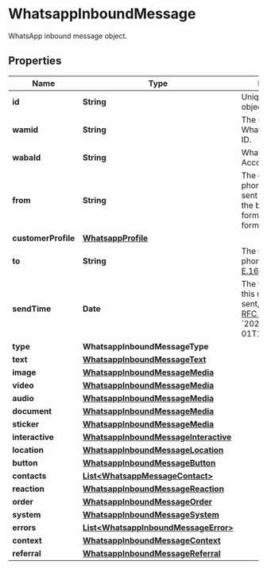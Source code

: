 

# WhatsappInboundMessage

WhatsApp inbound message object.

## Properties

| Name | Type | Description | Notes |
|------------ | ------------- | ------------- | -------------|
|**id** | **String** | Unique ID for the object. |  |
|**wamid** | **String** | The native WhatsApp message ID. |  [optional] |
|**wabaId** | **String** | WhatsApp Business Account ID. |  [optional] |
|**from** | **String** | The customer&#39;s phone number who sent the message to the business, formatted in [E.164](https://en.wikipedia.org/wiki/E.164) format. |  [optional] |
|**customerProfile** | [**WhatsappProfile**](WhatsappProfile.md) |  |  [optional] |
|**to** | **String** | The recipient&#39;s phone number in [E.164](https://en.wikipedia.org/wiki/E.164) format. |  [optional] |
|**sendTime** | **Date** | The time at which this message is sent, formatted in [RFC 3339](https://datatracker.ietf.org/doc/html/rfc3339). e.g., &#x60;2022-06-01T12:00:00.000Z&#x60;. |  [optional] |
|**type** | **WhatsappInboundMessageType** |  |  [optional] |
|**text** | [**WhatsappInboundMessageText**](WhatsappInboundMessageText.md) |  |  [optional] |
|**image** | [**WhatsappInboundMessageMedia**](WhatsappInboundMessageMedia.md) |  |  [optional] |
|**video** | [**WhatsappInboundMessageMedia**](WhatsappInboundMessageMedia.md) |  |  [optional] |
|**audio** | [**WhatsappInboundMessageMedia**](WhatsappInboundMessageMedia.md) |  |  [optional] |
|**document** | [**WhatsappInboundMessageMedia**](WhatsappInboundMessageMedia.md) |  |  [optional] |
|**sticker** | [**WhatsappInboundMessageMedia**](WhatsappInboundMessageMedia.md) |  |  [optional] |
|**interactive** | [**WhatsappInboundMessageInteractive**](WhatsappInboundMessageInteractive.md) |  |  [optional] |
|**location** | [**WhatsappInboundMessageLocation**](WhatsappInboundMessageLocation.md) |  |  [optional] |
|**button** | [**WhatsappInboundMessageButton**](WhatsappInboundMessageButton.md) |  |  [optional] |
|**contacts** | [**List&lt;WhatsappMessageContact&gt;**](WhatsappMessageContact.md) |  |  [optional] |
|**reaction** | [**WhatsappInboundMessageReaction**](WhatsappInboundMessageReaction.md) |  |  [optional] |
|**order** | [**WhatsappInboundMessageOrder**](WhatsappInboundMessageOrder.md) |  |  [optional] |
|**system** | [**WhatsappInboundMessageSystem**](WhatsappInboundMessageSystem.md) |  |  [optional] |
|**errors** | [**List&lt;WhatsappInboundMessageError&gt;**](WhatsappInboundMessageError.md) |  |  [optional] |
|**context** | [**WhatsappInboundMessageContext**](WhatsappInboundMessageContext.md) |  |  [optional] |
|**referral** | [**WhatsappInboundMessageReferral**](WhatsappInboundMessageReferral.md) |  |  [optional] |



